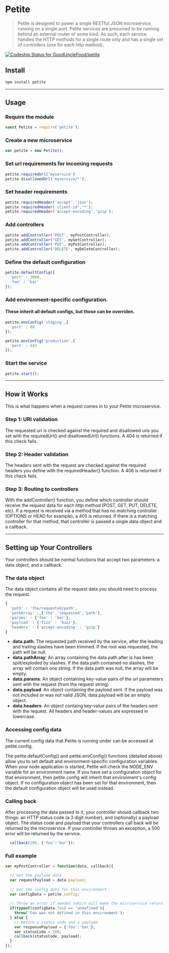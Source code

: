 # Petite

> Petite is designed to power a single RESTful JSON microservice, running on a single port. Petite services are presumed to be running behind an external router of some kind. As such, each service handles the HTTP methods for a single route only and has a single set of controllers (one for each http method). 

[ ![Codeship Status for GoodUncleFood/petite](https://codeship.com/projects/b0e551e0-d427-0133-7a36-1e4d5c815c8f/status?branch=master)](https://codeship.com/projects/142366)

## Install

```bash
npm install petite
```

-----

## Usage

### Require the module

```js
const Petite = require('petite');
```

### Create a new microservice

```js
var petite = new Petite();
```

### Set url requirements for incoming requests

```js
petite.requiredUrl('myservice')
petite.disallowedUrl('myservice/*');
```

### Set header requirements

```js
petite.requiredHeader('accept','json');
petite.requiredHeader('client-id','*');
petite.requiredHeader('accept-encoding','gzip');
```

### Add controllers

```js
petite.addController('POST', myPostController);
petite.addController('GET', myGetController);
petite.addController('PUT', myPutController);
petite.addController('DELETE', myDeleteController);
```

### Define the default configuration

```js
petite.defaultConfig({
  'port' : 3000,
  'foo' : 'bar'
});
```

### Add environment-specific configuration.
#### These inherit all default configs, but those can be overriden.

```js
petite.envConfig('staging',{
  'port' : 80
});

petite.envConfig('production',{
  'port' : 443
});
```

### Start the service

```js
petite.start();
```


-----



## How it Works

This is what happens when a request comes in to your Petite microservice.

### Step 1: URI validation
The requested uri is checked against the required and disallowed uris you set with the requiredUrl() and disallowedUrl() functions. A 404 is returned if this check fails.

### Step 2: Header validation
The headers sent with the request are checked against the required headers you define with the requiredHeader() function. A 406 is returned if this check fails.

### Step 3: Routing to controllers
With the addController() function, you define which controller should receive the request data for each http method (POST, GET, PUT, DELETE, etc). If a request is received via a method that has no matching controller (OPTIONS or HEAD for example), a 405 is returned. If there is a matching controller for that method, that controller is passed a single data object and a callback. 



-----



## Setting up Your Controllers
Your controllers should be normal functions that accept two parameters: a data object, and a callback.

### The data object
The data object contains all the request data you should need to process the request.

```js
{
  'path' : 'the/requested/path',
  'pathArray' :,['the','requested','path'],
  'params' : {'foo' : 'bar'},
  'payload' : {'fizz' : 'buzz'},
  'headers' : {'accept-encoding' : 'gzip'}
}
```

* **data.path**: The requested path received by the service, after the leading and trailing slashes have been trimmed. If the root was requested, the path will be null.
* **data.pathArray**: An array containing the data.path after is has been split/exploded by slashes. If the data.path contained no slashes, the array will contain one string. If the data.path was null, the array will be empty.
* **data.params**: An object containing key-value pairs of the url parameters sent with the request (from the request string)
* **data.payload**: An object containing the payload sent. If the payload was not included or was not valid JSON, data.payload will be an empty object.
* **data.headers**: An object containg key-value pairs of the headers sent with the request. All headers and header-values are expressed in lowercase.

### Accessing config data

The current config data that Petite is running under can be accessed at petite.config.

The petite.defaultConfig() and petite.envConfig() functions (detailed above) allow you to set default and environment-specific configuration variables. When your node application is started, Petite will check the NODE_ENV variable for an environment name. If you have set a configuration object for that environment, then petite.config will inherit that environment's config object. If no configuration object has been set for that environment, then the default configuration object will be used instead.

### Calling back

After processing the data passed to it, your controller should callback two things: an HTTP status code (a 3 digit number), and (optionally) a payload object. The status code and payload that your controllers call back will be returned by the microservice. If your controller throws an exception, a 500 error will be returned by the service.

```js
  callback(200, {'foo':'bar'});
```

### Full example

```js
var myPostController = function(data, callback){

  // Get the payload data
  var requestPayload = data.payload;
  
  // Get the config data for this environment
  var configData = petite.config;
  
  // Throw an error if needed (which will make the microservice return a 500)
  if(typeof(configData.foo) == 'undefined'){
  	throw('Foo was not defined in this environment');
  } else {
  	// Return a status code and a payload
    var responsePayload = {'foo':'bar'};
    var statusCode = 200;
    callback(statusCode, payload);
  }
});
```




